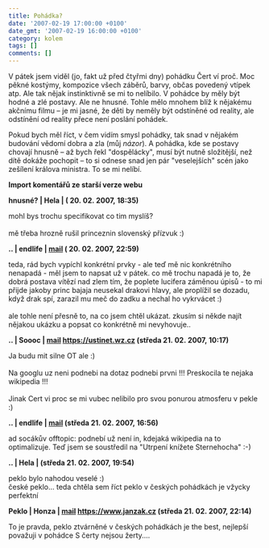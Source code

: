 ```yaml
---
title: Pohádka?
date: '2007-02-19 17:00:00 +0100'
date_gmt: '2007-02-19 16:00:00 +0100'
category: kolem
tags: []
comments: []
---
```

<p>V pátek jsem viděl (jo, fakt už před čtyřmi dny) pohádku Čert ví proč. Moc pěkné kostýmy, kompozice všech záběrů, barvy, občas povedený vtípek atp. Ale tak nějak instinktivně se mi to nelíbilo. V pohádce by měly být hodné a zlé postavy. Ale ne hnusné. Tohle mělo mnohem blíž k nějakému akčnímu filmu &ndash; je mi jasné, že děti by neměly být odstíněné od reality, ale odstínění od reality přece není poslání pohádek.</p>
<p>Pokud bych měl říct, v čem vidím smysl pohádky, tak snad v nějakém budování vědomí dobra a zla (můj <em>názor</em>). A pohádka, kde se postavy chovají hnusně &ndash; až bych řekl "dospělácky", musí být nutně složitější, než dítě dokáže pochopit &ndash; to si odnese snad jen pár "veselejších" scén jako zešílení králova ministra. To se mi nelíbí.</p>
<div class="import-komentaru">
<p><strong>Import komentářů ze starší verze webu</strong></p>
<div class="comment">
<p style="font-weight:bold"><span class="compredmet">hnusné?</span> | <span class="comname">Hela</span> | (&nbsp;20.&nbsp;02.&nbsp;2007,&nbsp;18:35)</p>
<p>mohl bys trochu specifikovat co tim myslíš? <br>  <br> mě třeba hrozně rušil princeznin slovenský přízvuk :) </p>
</div>
<div class="comment">
<p style="font-weight:bold"><span class="compredmet">..</span> | <span class="comname">endlife</span> |  <a href="mailto:jan.martinek@post.cz">mail</a> (&nbsp;20.&nbsp;02.&nbsp;2007,&nbsp;22:59)</p>
<p>teda, rád bych vypíchl konkrétní prvky - ale teď mě nic konkrétního nenapadá - měl jsem to napsat už v pátek. co mě trochu napadá je to, že dobrá postava vítězí nad zlem tím, že poplete lucifera záměnou úpisů - to mi přijde jakoby princ bajaja neusekal drakovi hlavy, ale proplížil se dozadu, když drak spí, zarazil mu meč do zadku a nechal ho vykrvácet :)  <br>  <br> ale tohle není přesně to, na co jsem chtěl ukázat. zkusím si někde najít nějakou ukázku a popsat co konkrétně mi nevyhovuje.. </p>
</div>
<div class="comment">
<p style="font-weight:bold"><span class="compredmet">..</span> | <span class="comname">Soooc</span> |  <a href="mailto:xsoc@gmail.com">mail</a>  <a href="https://ustinet.wz.cz">https://ustinet.wz.cz</a> (středa&nbsp;21.&nbsp;02.&nbsp;2007,&nbsp;10:17)</p>
<p>Ja budu mit silne OT ale :) <br>  <br> Na googlu uz neni podnebi na dotaz podnebi prvni !!! Preskocila te nejaka wikipedia !!! <br>  <br> Jinak Cert vi proc se mi vubec nelibilo pro svou ponurou atmosferu v pekle :) </p>
</div>
<div class="comment">
<p style="font-weight:bold"><span class="compredmet">..</span> | <span class="comname">endlife</span> |  <a href="mailto:jan.martinek@post.cz">mail</a> (středa&nbsp;21.&nbsp;02.&nbsp;2007,&nbsp;16:56)</p>
<p>ad socákův offtopic: podnebí už není in, kdejaká wikipedia na to optimalizuje. Teď jsem se soustředil na &quot;Utrpení knížete Sternehocha&quot; :-) </p>
</div>
<div class="comment">
<p style="font-weight:bold"><span class="compredmet">..</span> | <span class="comname">Hela</span> | (středa&nbsp;21.&nbsp;02.&nbsp;2007,&nbsp;19:54)</p>
<p>peklo bylo nahodou veselé :)  <br> české peklo... teda chtěla sem říct peklo v českých pohádkách je vžycky perfektní </p>
</div>
<div class="comment">
<p style="font-weight:bold"><span class="compredmet">Peklo</span> | <span class="comname">Honza</span> |  <a href="mailto:jan.z@centrum.cz">mail</a>  <a href="https://www.janzak.cz">https://www.janzak.cz</a> (středa&nbsp;21.&nbsp;02.&nbsp;2007,&nbsp;22:14)</p>
<p>To je pravda, peklo ztvárněné v českých pohádkách je the best, nejlepší považuji v pohádce S čerty nejsou žerty.... </p>
</div>
</div>
